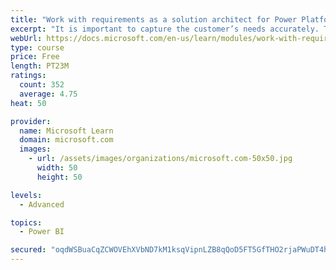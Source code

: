 ```yaml
---
title: "Work with requirements as a solution architect for Power Platform and Dynamics 365"
excerpt: "It is important to capture the customer’s needs accurately. This module explains how to capture requirements and identify functional and non-functional items."
webUrl: https://docs.microsoft.com/en-us/learn/modules/work-with-requirements/
type: course
price: Free
length: PT23M
ratings:
  count: 352
  average: 4.75
heat: 50

provider:
  name: Microsoft Learn
  domain: microsoft.com
  images:
    - url: /assets/images/organizations/microsoft.com-50x50.jpg
      width: 50
      height: 50

levels:
  - Advanced

topics:
  - Power BI

secured: "oqdWSBuaCqZCWOVEhXVbND7kM1ksqVipnLZB8qQoD5FT5GfTHO2rjaPWuDT4hmQI1ptGQMu+VJq+NexQ17yZpAsu89sHdwzLNCQh8kOnrcLsgU95YpO3wHFwYLfD+La4sk3/3br9eVJPDYuqP4WBjuj10pqv618gfWq6peaCWgwNEvpOH3UFlPIumuDK6AxX+bPltokVJ5/fok+1naG0FGVxQ2s8ddHMn87pJGd4hrJTf3lO0Viq5R9NtAarZB7jvEeQtc0g290Zjfl/YUq+xcv312xf1Z3V58sJ6vUTaM6PxOBE6Hoes97+HpypCcmei3ym2gumygkWWu9YYSIspsRPWaEuqDwGtczP+D9fgDx9iV1qh352rb6trePi6WTcjHwenYvFyTuci2K+Zk6L8PeZ6Dyb3E/pYmJ3fQYbOxw=;6vJRLcCqpZNvXo6N4o22LA=="
---
```


